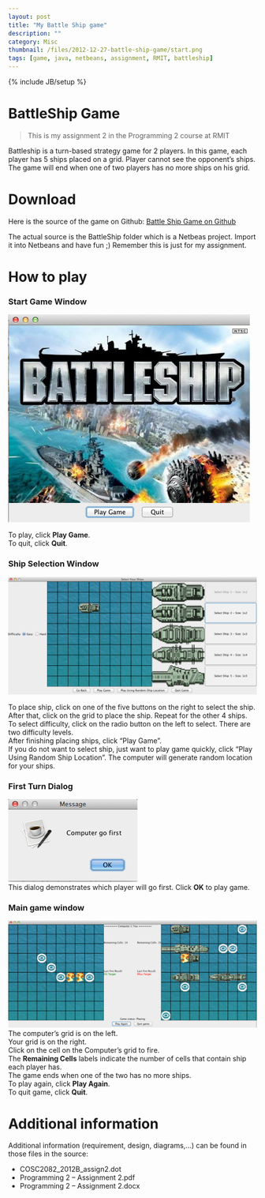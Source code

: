 ```yaml
---
layout: post
title: "My Battle Ship game"
description: ""
category: Misc
thumbnail: /files/2012-12-27-battle-ship-game/start.png
tags: [game, java, netbeans, assignment, RMIT, battleship]
---
```

{% include JB/setup %}

# BattleShip Game

> This is my assignment 2 in the Programming 2 course at RMIT

Battleship is a turn-based strategy game for 2 players. In this game, each
player has 5 ships placed on a grid. Player cannot see the opponent’s ships. The
game will end when one of two players has no more ships on his grid.

# Download

Here is the source of the game on Github:
[Battle Ship Game on Github](https://github.com/tommytxtruong/battleship)

The actual source is the BattleShip folder which is a Netbeas project. Import it
into Netbeans and have fun ;) Remember this is just for my assignment.

# How to play

### Start Game Window

![Start game](/files/2012-12-27-battle-ship-game/start.png ) 

To play, click **Play Game**.  
To quit, click **Quit**.

### Ship Selection Window

![Ship selection](/files/2012-12-27-battle-ship-game/selection.png ) 

To place ship, click on one of the five buttons on the right to select the ship.
After that, click on the grid to place the ship. Repeat for the other 4 ships.  
To select difficulty, click on the radio button on the left to select. There are
two difficulty levels.  
After finishing placing ships, click “Play Game”.  
If you do not want to select ship, just want to play game quickly, click “Play
Using Random Ship Location”. The computer will generate random location for your
ships.

### First Turn Dialog

![First turn](/files/2012-12-27-battle-ship-game/first.png )  
This dialog demonstrates which player will go first. Click **OK** to play game.

### Main game window

![Main game](/files/2012-12-27-battle-ship-game/main.png )  
The computer’s grid is on the left.  
Your grid is on the right.  
Click on the cell on the Computer’s grid to fire.  
The **Remaining Cells** labels indicate the number of cells that contain ship
each player has.  
The game ends when one of the two has no more ships.  
To play again, click **Play Again**.  
To quit game, click **Quit**.  

# Additional information

Additional information (requirement, design, diagrams,...) can be found in those
files in the source:

* COSC2082_2012B_assign2.dot
* Programming 2 – Assignment 2.pdf
* Programming 2 – Assignment 2.docx
